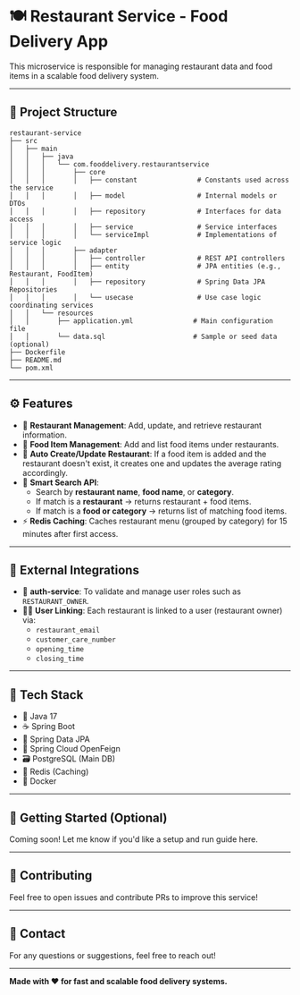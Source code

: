 # 🍽️ Restaurant Service - Food Delivery App

This microservice is responsible for managing restaurant data and food items in a scalable food delivery system.

---

## 📁 Project Structure

```
restaurant-service
├── src
│   ├── main
│   │   ├── java
│   │   │   └── com.fooddelivery.restaurantservice
│   │   │       ├── core
│   │   │       │   ├── constant               # Constants used across the service
│   │   │       │   ├── model                  # Internal models or DTOs
│   │   │       │   ├── repository             # Interfaces for data access
│   │   │       │   ├── service                # Service interfaces
│   │   │       │   └── serviceImpl            # Implementations of service logic
│   │   │       ├── adapter
│   │   │       │   ├── controller             # REST API controllers
│   │   │       │   ├── entity                 # JPA entities (e.g., Restaurant, FoodItem)
│   │   │       │   ├── repository             # Spring Data JPA Repositories
│   │   │       │   └── usecase                # Use case logic coordinating services
│   │   └── resources
│   │       ├── application.yml               # Main configuration file
│   │       └── data.sql                      # Sample or seed data (optional)
├── Dockerfile
├── README.md
└── pom.xml
```

---

## ⚙️ Features

- 🏪 **Restaurant Management**: Add, update, and retrieve restaurant information.
- 🍔 **Food Item Management**: Add and list food items under restaurants.
- 🔄 **Auto Create/Update Restaurant**: If a food item is added and the restaurant doesn't exist, it creates one and updates the average rating accordingly.
- 🧠 **Smart Search API**:
  - Search by **restaurant name**, **food name**, or **category**.
  - If match is a **restaurant** → returns restaurant + food items.
  - If match is a **food or category** → returns list of matching food items.
- ⚡ **Redis Caching**: Caches restaurant menu (grouped by category) for 15 minutes after first access.

---

## 🔗 External Integrations

- 🔐 **auth-service**: To validate and manage user roles such as `RESTAURANT_OWNER`.
- 🧑‍🍳 **User Linking**: Each restaurant is linked to a user (restaurant owner) via:
  - `restaurant_email`
  - `customer_care_number`
  - `opening_time`
  - `closing_time`

---

## 🧪 Tech Stack

- 🧬 Java 17
- ☕ Spring Boot
- 🧠 Spring Data JPA
- 🔁 Spring Cloud OpenFeign
- 🗃️ PostgreSQL (Main DB)
- 🚀 Redis (Caching)
- 🐳 Docker

---

## 🚀 Getting Started (Optional)

Coming soon! Let me know if you'd like a setup and run guide here.

---

## 📌 Contributing

Feel free to open issues and contribute PRs to improve this service!

---

## 📧 Contact

For any questions or suggestions, feel free to reach out!

---

**Made with ❤️ for fast and scalable food delivery systems.**
